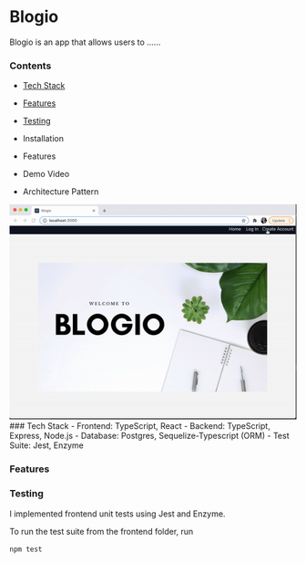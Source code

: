 # Blogio

Blogio is an app that allows users to ......

### Contents
- [Tech Stack](#Techstack)
- [Features](#Features)
- [Testing](#Testing)

- Installation
- Features
- Demo Video
- Architecture Pattern
<img src="./reg.gif">
### Tech Stack<a name="Techstack"></a>
- Frontend: TypeScript, React
- Backend: TypeScript, Express, Node.js
- Database: Postgres, Sequelize-Typescript (ORM)
- Test Suite: Jest, Enzyme

### Features<a name="Features"></a>

### Testing<a name="Testing"></a>
I implemented frontend unit tests using Jest and Enzyme.

To run the test suite from the frontend folder, run
```
npm test
```
